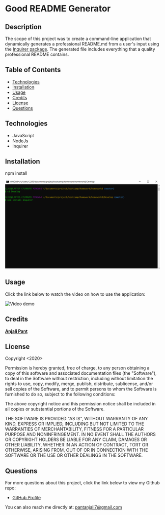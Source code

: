 # Good README Generator

## Description

The scope of this project was to create a command-line application that dynamically generates a professional README.md from a user's input using the [Inquirer package](https://www.npmjs.com/package/inquirer). The generated file includes everything that a quality professional README contains. 

## Table of Contents

* [Technologies](#technologies)
* [Installation](#installation)
* [Usage](#usage)
* [Credits](#credits)
* [License](#license)
* [Questions](#questions)

## Technologies

- JavaScript
- NodeJs
- Inquirer

## Installation

npm install

![npm Install image](/Develop/Assets/snapshot/npmInstall.PNG)

## Usage

Click the link below to watch the video on how to use the application:

![Video demo](/Develop/Assets/Video-presentation/readme.gif)

## Credits

**[Anjali Pant](https://github.com/Anjali9293)**

## License 

Copyright <2020> <Anjali Pant>

Permission is hereby granted, free of charge, to any person obtaining a copy of this software and associated documentation files (the "Software"), to deal in the Software without restriction, including without limitation the rights to use, copy, modify, merge, publish, distribute, sublicense, and/or sell copies of the Software, and to permit persons to whom the Software is furnished to do so, subject to the following conditions:

The above copyright notice and this permission notice shall be included in all copies or substantial portions of the Software.

THE SOFTWARE IS PROVIDED "AS IS", WITHOUT WARRANTY OF ANY KIND, EXPRESS OR IMPLIED, INCLUDING BUT NOT LIMITED TO THE WARRANTIES OF MERCHANTABILITY, FITNESS FOR A PARTICULAR PURPOSE AND NONINFRINGEMENT. IN NO EVENT SHALL THE AUTHORS OR COPYRIGHT HOLDERS BE LIABLE FOR ANY CLAIM, DAMAGES OR OTHER LIABILITY, WHETHER IN AN ACTION OF CONTRACT, TORT OR OTHERWISE, ARISING FROM, OUT OF OR IN CONNECTION WITH THE SOFTWARE OR THE USE OR OTHER DEALINGS IN THE SOFTWARE.

## Questions

For more questions about this project, click the link below to view my Github repo:

- [GitHub Profile](https://github.com/Anjali9293)

You can also reach me directly at: pantanjali7@gmail.com

